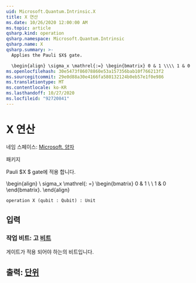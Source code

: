 ```yaml
---
uid: Microsoft.Quantum.Intrinsic.X
title: X 연산
ms.date: 10/26/2020 12:00:00 AM
ms.topic: article
qsharp.kind: operation
qsharp.namespace: Microsoft.Quantum.Intrinsic
qsharp.name: X
qsharp.summary: >-
  Applies the Pauli $X$ gate.

  \begin{align} \sigma_x \mathrel{:=} \begin{bmatrix} 0 & 1 \\\\ 1 & 0 \end{bmatrix}. \end{align}
ms.openlocfilehash: 30e5473f86078860e53a157356bab10f766213f2
ms.sourcegitcommit: 29e0d88a30e4166fa580132124b0eb57e1f0e986
ms.translationtype: MT
ms.contentlocale: ko-KR
ms.lasthandoff: 10/27/2020
ms.locfileid: "92720841"
---
```

# <a name="x-operation"></a>X 연산

네임 스페이스: [Microsoft. 양자](xref:Microsoft.Quantum.Intrinsic)

패키지 [](https://nuget.org/packages/)


Pauli $X $ gate에 적용 합니다.

\begin{align} \ sigma_x \mathrel{: =} \begin{bmatrix} 0 & 1 \\ \\ 1 & 0 \end{bmatrix}.
\end{align}

```qsharp
operation X (qubit : Qubit) : Unit
```


## <a name="input"></a>입력

### <a name="qubit--qubit"></a>작업 비트: 고 [비트](xref:microsoft.quantum.lang-ref.qubit)

게이트가 적용 되어야 하는의 비트입니다.



## <a name="output--unit"></a>출력: [단위](xref:microsoft.quantum.lang-ref.unit)

